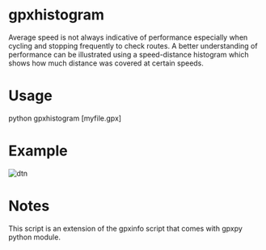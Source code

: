 # gpxhistogram

Average speed is not always indicative of performance especially when cycling and stopping frequently to check routes. A better understanding of
performance can be illustrated using a speed-distance histogram which shows how much distance was covered at certain speeds. 

Usage
======

python gpxhistogram [myfile.gpx]


Example
========

![dtn](https://raw.github.com/recap/gpxhistogram/master/example.png "Speed Histogram")

Notes
=======

This script is an extension of the gpxinfo script that comes with gpxpy python module.
